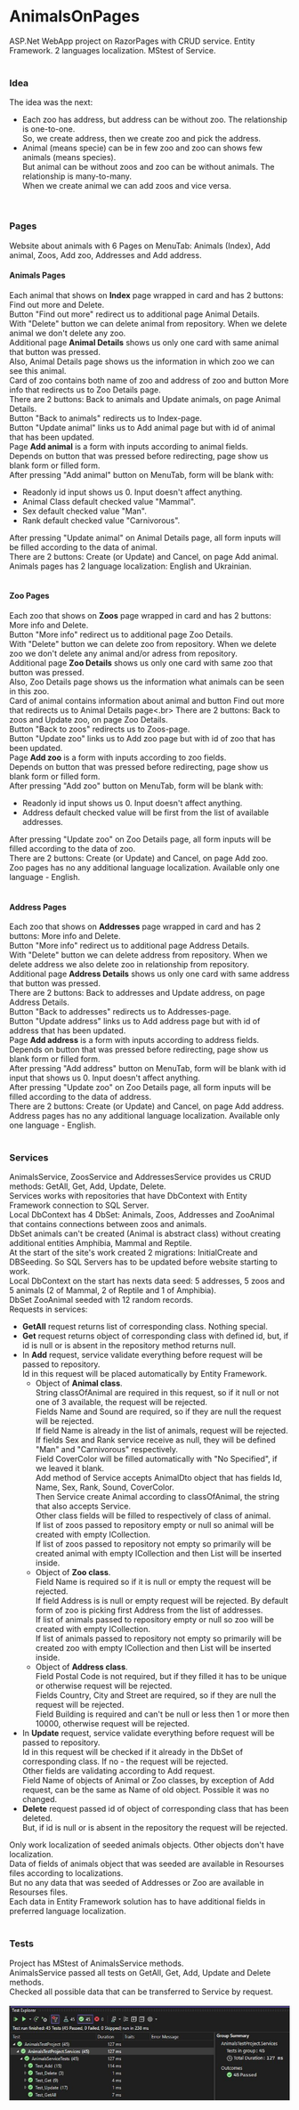 # AnimalsOnPages
ASP.Net WebApp project on RazorPages with CRUD service. Entity Framework. 2 languages localization. MStest of Service.
</br>
</br>
<h3>Idea</h3>
The idea was the next:</br>
<ul>
<li>Each zoo has address, but address can be without zoo. The relationship is one-to-one.</br>
So, we create address, then we create zoo and pick the address.</li>
<li>Animal (means specie) can be in few zoo and zoo can shows few animals (means species).</br>
But animal can be without zoos and zoo can be without animals. The relationship is many-to-many.</br>
When we create animal we can add zoos and vice versa.</li>
</ul>
</br>
<h3>Pages</h3>
Website about animals with 6 Pages on MenuTab: Animals (Index), Add animal, Zoos, Add zoo, Addresses and Add address.</br>
<h4>Animals Pages</h4>
Each animal that shows on <strong>Index</strong> page wrapped in card and has 2 buttons: Find out more and Delete.</br>
Button "Find out more" redirect us to additional page Animal Details.</br>
With "Delete" button we can delete animal from repository. When we delete animal we don't delete any zoo.</br>
Additional page <strong>Animal Details</strong> shows us only one card with same animal that button was pressed.</br>
Also, Animal Details page shows us the information in which zoo we can see this animal.</br>
Card of zoo contains both name of zoo and address of zoo and button More info that redirects us to Zoo Details page.</br>
There are 2 buttons: Back to animals and Update animals, on page Animal Details.</br>
Button "Back to animals" redirects us to Index-page.</br>
Button "Update animal" links us to Add animal page but with id of animal that has been updated.</br>
Page <strong>Add animal</strong> is a form with inputs according to animal fields.</br>
Depends on button that was pressed before redirecting, page show us blank form or filled form.</br>
After pressing "Add animal" button on MenuTab, form will be blank with:</br>
<ul>
<li>Readonly id input shows us 0. Input doesn't affect anything.</li>
<li>Animal Class default checked value "Mammal".</li>
<li>Sex default checked value "Man".</li>
<li>Rank default checked value "Carnivorous".</li>
</ul>
After pressing "Update animal" on Animal Details page, all form inputs will be filled according to the data of animal.</br>
There are 2 buttons: Create (or Update) and Cancel, on page Add animal.</br>
Animals pages has 2 language localization: English and Ukrainian.</br>
</br>
<h4>Zoo Pages</h4>
Each zoo that shows on <strong>Zoos</strong> page wrapped in card and has 2 buttons: More info and Delete.</br>
Button "More info" redirect us to additional page Zoo Details.</br>
With "Delete" button we can delete zoo from repository. When we delete zoo we don't delete any animal and/or adress from repository.</br>
Additional page <strong>Zoo Details</strong> shows us only one card with same zoo that button was pressed.</br>
Also, Zoo Details page shows us the information what animals can be seen in this zoo.</br>
Card of animal contains information about animal and button Find out more that redirects us to Animal Details page<.br>
There are 2 buttons: Back to zoos and Update zoo, on page Zoo Details.</br>
Button "Back to zoos" redirects us to Zoos-page.</br>
Button "Update zoo" links us to Add zoo page but with id of zoo that has been updated.</br>
Page <strong>Add zoo</strong> is a form with inputs according to zoo fields.</br>
Depends on button that was pressed before redirecting, page show us blank form or filled form.</br>
After pressing "Add zoo" button on MenuTab, form will be blank with:</br>
<ul>
<li>Readonly id input shows us 0. Input doesn't affect anything.</li>
<li>Address default checked value will be first from the list of available addresses.</li>
</ul>
After pressing "Update zoo" on Zoo Details page, all form inputs will be filled according to the data of zoo.</br>
There are 2 buttons: Create (or Update) and Cancel, on page Add zoo.</br>
Zoo pages has no any additional language localization. Available only one language - English.</br>
</br>
<h4>Address Pages</h4>
Each zoo that shows on <strong>Addresses</strong> page wrapped in card and has 2 buttons: More info and Delete.</br>
Button "More info" redirect us to additional page Address Details.</br>
With "Delete" button we can delete address from repository. When we delete address we also delete zoo in relationship from repository.</br>
Additional page <strong>Address Details</strong> shows us only one card with same address that button was pressed.</br>
There are 2 buttons: Back to addresses and Update address, on page Address Details.</br>
Button "Back to addresses" redirects us to Addresses-page.</br>
Button "Update address" links us to Add address page but with id of address that has been updated.</br>
Page <strong>Add address</strong> is a form with inputs according to address fields.</br>
Depends on button that was pressed before redirecting, page show us blank form or filled form.</br>
After pressing "Add address" button on MenuTab, form will be blank with id input that shows us 0. Input doesn't affect anything.</br>
After pressing "Update zoo" on Zoo Details page, all form inputs will be filled according to the data of address.</br>
There are 2 buttons: Create (or Update) and Cancel, on page Add address.</br>
Address pages has no any additional language localization. Available only one language - English.</br>
</br>
<h3>Services</h3>
AnimalsService, ZoosService and AddressesService provides us CRUD methods: GetAll, Get, Add, Update, Delete.</br>
Services works with repositories that have DbContext with Entity Framework connection to SQL Server.</br>
Local DbContext has 4 DbSet: Animals, Zoos, Addresses and ZooAnimal that contains connections between zoos and animals.</br>
DbSet animals can't be created (Animal is abstract class) without creating additional entities Amphibia, Mammal and Reptile.</br>
At the start of the site's work created 2 migrations: InitialCreate and DBSeeding. So SQL Servers has to be updated before website starting to work.</br>
Local DbContext on the start has nexts data seed: 5 addresses, 5 zoos and 5 animals (2 of Mammal, 2 of Reptile and 1 of Amphibia).</br>
DbSet ZooAnimal seeded with 12 random records.</br>
Requests in services:</br>
<ul>
<li><strong>GetAll</strong> request returns list of corresponding class. Nothing special.</li>
<li><strong>Get</strong> request returns object of corresponding class with defined id, but, if id is null or is absent in the repository method returns null.</li>
<li>In <strong>Add</strong> request, service validate everything before request will be passed to repository.</br>
Id in this request will be placed automatically by Entity Framework.</br>
<ul>
<li> Object of <strong>Animal class</strong>.<br>
String classOfAnimal are required in this request, so if it null or not one of 3 available, the request will be rejected.</br>
Fields Name and Sound are required, so if they are null the request will be rejected.</br>
If field Name is already in the list of animals, request will be rejected.</br>
If fields Sex and Rank service receive as null, they will be defined "Man" and "Carnivorous" respectively.</br>
Field CoverColor will be filled automatically with "No Specified", if we leaved it blank.</br>
Add method of Service accepts AnimalDto object that has fields Id, Name, Sex, Rank, Sound, CoverColor.</br>
Then Service create Animal according to classOfAnimal, the string that also accepts Service.</br>
Other class fields will be filled to respectively of class of animal.</br>
If list of zoos passed to repository empty or null so animal will be created with empty ICollection<Zoo>.</li>
If list of zoos passed to repository not empty so primarily will be created animal with empty ICollection<Zoo> and then List will be inserted inside.</li>
<li> Object of <strong>Zoo class</strong>.<br>
Field Name is required so if it is null or empty the request will be rejected.</br>
If field Address is is null or empty request will be rejected. By default form of zoo is picking first Address from the list of addresses.</br>
If list of animals passed to repository empty or null so zoo will be created with empty ICollection<Animal>.</li>
If list of animals passed to repository not empty so primarily will be created zoo with empty ICollection<Animal> and then List will be inserted inside.</li>
<li> Object of <strong>Address class</strong>.<br>
Field Postal Code is not required, but if they filled it has to be unique or otherwise request will be rejected.</br>
Fields Country, City and Street are required, so if they are null the request will be rejected.</br>
Field Building is required and can't be null or less then 1 or more then 10000, otherwise request will be rejected.</li>
</ul>
</li>
<li>In <strong>Update</strong> request, service validate everything before request will be passed to repository.</br>
Id in this request will be checked if it already in the DbSet of corresponding class. If no - the request will be rejected.</br>
Other fields are validating according to Add request.</br>
Field Name of objects of Animal or Zoo classes, by exception of Add request, can be the same as Name of old object. Possible it was no changed.</li>
<li><strong>Delete</strong> request passed id of object of corresponding class that has been deleted.</br>
But, if id is null or is absent in the repository the request will be rejected.</li>
</ul>
Only work localization of seeded animals objects. Other objects don't have localization.</br>
Data of fields of animals object that was seeded are available in Resourses files according to localizations.<br>
But no any data that was seeded of Addresses or Zoo are available in Resourses files.</br>
Each data in Entity Framework solution has to have additional fields in preferred language localization.</br>
</br>
<h3>Tests</h3>
Project has MStest of AnimalsService methods.</br>
AnimalsService passed all tests on GetAll, Get, Add, Update and Delete methods.</br>
Checked all possible data that can be transferred to Service by request.</br>
</br>
<img src="https://github.com/ArchRafail/AnimalsOnPages/blob/2f3f320f8a2895b1ee4d109f2e9e1aa4c44db6f4/AnimalsTestProject.JPG" alt="Animals test project result">
